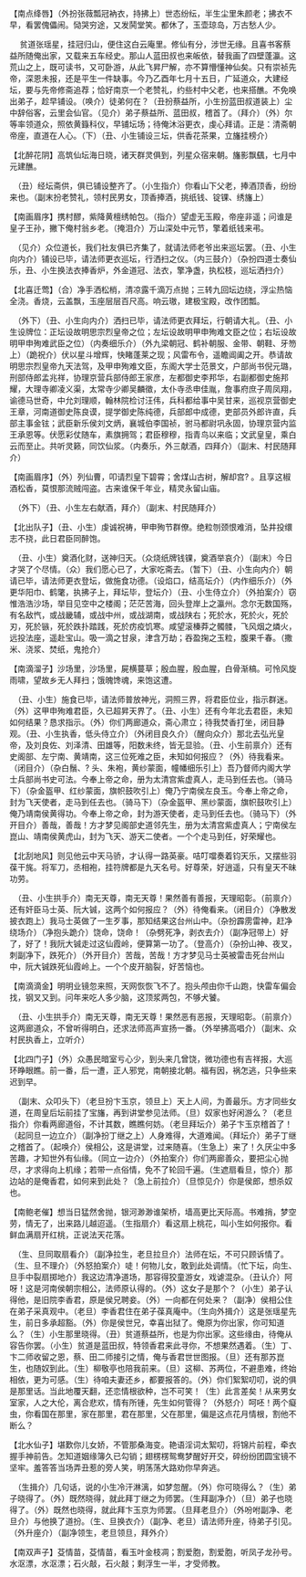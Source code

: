 <!-- { "loadSidebar": true } -->
【南点绛唇】（外扮张薇瓢冠衲衣，持拂上）世态纷纭，半生尘里朱颜老；拂衣不早，看罢傀儡闹。恸哭穷途，又发鬨堂笑。都休了，玉壶琼岛，万古愁人少。

　  贫道张瑶星，挂冠归山，便住这白云庵里。修仙有分，涉世无缘。且喜书客蔡益所随俺出家，又载来五车经史。那山人蓝田叔也来皈依，替我画了四壁蓬瀛。这荒山之上，既可读书，又可卧游，从此飞昇尸解，亦不算懵懂神仙矣。只有崇祯先帝，深恩未报，还是平生一件缺事。今乃乙酉年七月十五日，广延道众，大建经坛，要与先帝修斋追荐；恰好南京一个老赞礼，约些村中父老，也来搭醮。不免唤出弟子，趁早铺设。（唤介）徒弟何在？（丑扮蔡益所，小生扮蓝田叔道装上）尘中辞俗客，云里会仙官。（见介）弟子蔡益所、蓝田叔，稽首了。（拜介）（外）尔等率领道众，照依黄籙科仪，早铺坛场；待俺沐浴更衣，虔心拜请。正是：清斋朝帝座，直道在人心。（下）（丑、小生铺设三坛，供香花茶果，立旛挂榜介）

【北醉花阴】高筑仙坛海日晓，诸天群灵俱到，列星众宿来朝。旛影飘颻，七月中元建醮。

　（丑）经坛斋供，俱已铺设整齐了。（小生指介）你看山下父老，捧酒顶香，纷纷来也。（副末扮老赞礼，领村民男女，顶香捧酒，挑纸钱、锭锞、绣旛上）

【南画眉序】携村醪，紫降黄檀绣帕包。（指介）望虚无玉殿，帝座非遥；问谁是皇子王孙，撇下俺村翁乡老。（掩泪介）万山深处中元节，擎着纸钱来弔。

　（见介）众位道长，我们社友俱已齐集了，就请法师老爷出来巡坛罢。（丑、小生向内介）铺设已毕，请法师更衣巡坛，行洒扫之仪。（内三鼓介）（杂扮四道士奏仙乐，丑、小生换法衣捧香炉，外金道冠、法衣，擎净盏，执松枝，巡坛洒扫介）

【北喜迁莺】（合）净手洒松梢，清凉露千滴万点抛；三转九回坛边绕，浮尘热恼全浇。香烧，云盖飘，玉座层层百尺高。响云璈，建极宝殿，改作团瓢。

　（外下）（丑、小生向内介）洒扫已毕，请法师更衣拜坛，行朝请大礼。（丑、小生设牌位：正坛设故明思宗烈皇帝之位；左坛设故明甲申殉难文臣之位；右坛设故明甲申殉难武臣之位）（内奏细乐介）（外九梁朝冠、鹤补朝服、金带、朝鞋、牙笏上）（跪祝介）伏以星斗增辉，快睹蓬莱之现；风雷布令，遥瞻阊阖之开。恭请故明思宗烈皇帝九天法驾，及甲申殉难文臣，东阁大学士范景文，户部尚书倪元璐，刑部侍郎孟兆祥，协理京营兵部侍郎王家彦，左都御史李邦华，右副都御史施邦耀，大理寺卿凌义渠，太常寺少卿吴麟徵，太仆寺丞申佳胤，詹事府庶子周凤翔，谕德马世奇，中允刘理顺，翰林院检讨汪伟，兵科都给事中吴甘来，巡视京营御史王章，河南道御史陈良谟，提学御史陈纯德，兵部郎中成德，吏部员外郎许直，兵部主事金铉；武臣新乐侯刘文炳，襄城伯李国祯，驸马都尉巩永固，协理京营内监王承恩等。伏愿彩仗随车，素旗拥驾；君臣穆穆，指青鸟以来临；文武皇皇，乘白云而至止。共听灵籁，同饮仙浆。（内奏乐，外三献酒，四拜介）（副末、村民随拜介）

【南画眉序】（外）列仙曹，叩请烈皇下碧霄；舍煤山古树，解却宫? 。且享这椒酒松香，莫恨那流贼闯盗。古来谁保千年业，精灵永留山庙。

　（外下）（丑、小生左右献酒，拜介）（副末、村民随拜介）

【北出队子】（丑、小生）虔诚祝祷，甲申殉节群僚。绝粒刎颈恨难消，坠井投缳志不挠，此日君臣同醉饱。

　（丑、小生）奠酒化财，送神归天。（众烧纸牌钱锞，奠酒举哀介）（副末）今日才哭了个尽情。（众）我们愿心已了，大家吃斋去。（暂下）（丑、小生向内介）朝请已毕，请法师更衣登坛，做施食功德。（设焰口，结高坛介）（内作细乐介）（外更华阳巾、鹤氅，执拂子上，拜坛毕，登坛介）（丑、小生侍立介）（外拍案介）窃惟浩浩沙场，举目见空中之楼阁；茫茫苦海，回头登岸上之瀛州。念尔无数国殇，有名敌忾，或战畿辅，或战中州，或战湖南，或战陕右；死於水，死於火，死於刃，死於镞，死於跌扑踏践，死於疠疫饥寒。咸望滚榛莽之髑髅，飞风烟之燐火，远投法座，遥赴宝山。吸一滴之甘泉，津含万劫；吞盈掬之玉粒，腹果千春。（撒米、浇浆、焚纸，鬼抢介）

【南滴溜子】沙场里，沙场里，屍横蔓草；殷血腥，殷血腥，白骨渐槁。可怜风旋雨啸，望故乡无人拜扫；饿魄馋魂，来饱这遭。

　（丑、小生）施食已毕，请法师普放神光，洞照三界，将君臣位业，指示群迷。（外）这甲申殉难君臣，久已超昇天界了。（丑、小生）还有今年北去君臣，未知如何结果？恳求指示。（外）你们两廊道众，斋心肃立；待我焚香打坐，闭目静观。（丑、小生执香，低头侍立介）（外闭目良久介）（醒向众介）那北去弘光皇帝，及刘良佐、刘泽清、田雄等，阳数未终，皆无显验。（丑、小生前禀介）还有史阁部、左宁南、黄靖南，这三位死难之臣，未知如何报应？（外）待我看来。（闭目介）（杂白鬚、? 头、朱袍，黄纱蒙面，幢幡细乐引上）吾乃督师内阁大学士兵部尚书史可法。今奉上帝之命，册为太清宫紫虚真人，走马到任去也。（骑马下）（杂金盔甲、红纱蒙面，旗帜鼓吹引上）俺乃宁南侯左良玉。今奉上帝之命，封为飞天使者，走马到任去也。（骑马下）（杂金盔甲、黑纱蒙面，旗帜鼓吹引上）俺乃靖南侯黄得功。今奉上帝之命，封为游天使者，走马到任去也。（骑马下）（外开目介）善哉，善哉！方才梦见阁部史道邻先生，册为太清宫紫虚真人；宁南侯左崑山、靖南侯黄虎山，封为飞天、游天二使者。一个个走马到任，好荣耀也。

【北刮地风】则见他云中天马骄，才认得一路英豪。咭叮噹奏着钧天乐，又摆些羽葆干旄。将军刀，丞相袍，挂符牌都是九天名号。好尊荣，好逍遥，只有皇天不昧功劳。

　（丑、小生拱手介）南无天尊，南无天尊！果然善有善报，天理昭彰。（前禀介）还有奸臣马士英、阮大铖，这两个如何报应？（外）待俺看来。（闭目介）（净散发披衣跑上）我马士英做了一生歹事，那知结果这台州山中。（杂扮霹雳雷神，赶净绕场介）（净抱头跪介）饶命，饶命！（杂劈死净，剥衣去介）（副净冠带上）好了，好了！我阮大铖走过这仙霞岭，便算第一功了。（登高介）（杂扮山神、夜叉，刺副净下，跌死介）（外开目介）苦哉，苦哉！方才梦见马士英被雷击死台州山中，阮大铖跌死仙霞岭上。一个个皮开脑裂，好苦恼也。

【南滴滴金】明明业镜忽来照，天网恢恢飞不了。抱头颅由你千山跑，快雷车偏会找，钢叉又到。问年来吃人多少脑，这顶浆两包，不够犬饕。

　（丑、小生拱手介）南无天尊，南无天尊！果然恶有恶报，天理昭彰。（前禀介）这两廊道众，不曾听得明白，还求法师高声宣扬一番。（外举拂高唱介）（副末、众村民执香上，立听介）

【北四门子】（外）众愚民暗室亏心少，到头来几曾饶，微功德也有吉祥报，大巡环睁眼瞧。前一番，后一遭，正人邪党，南朝接北朝。福有因，祸怎逃，只争些来迟到早。

　（副末、众叩头下）（老旦扮卞玉京，领旦上）天上人间，为善最乐。方才同些女道，在周皇后坛前挂了宝旛，再到讲堂参见法师。（旦）奴家也好闲游么？（老旦指介）你看两廊道俗，不计其数，瞧瞧何妨。（老旦拜坛介）弟子卞玉京稽首了！（起同旦一边立介）（副净扮丁继之上）人身难得，大道难闻。（拜坛介）弟子丁继之稽首了。（起唤介）侯相公，这是讲堂，过来随喜。（生急上）来了！久厌尘中多苦趣，才知世外有仙缘。（同立一边介）（外拍案介）你们两廊善众，要把尘心抛尽，才求得向上机缘；若带一点俗情，免不了轮回千遍。（生遮扇看旦，惊介）那边站的是俺香君，如何来到此处？（急上前拉介）（旦惊见介）你是侯郎，想杀奴也。

【南鲍老催】想当日猛然舍抛，银河渺渺谁架桥，墙高更比天际高。书难捎，梦空劳，情无了，出来路儿越迢遥。（生指扇介）看这扇上桃花，叫小生如何报你。看鲜血满扇开红桃，正说法天花落。

　（生、旦同取扇看介）（副净拉生，老旦拉旦介）法师在坛，不可只顾诉情了。（生、旦不理介）（外怒拍案介）唗！何物儿女，敢到此处调情。（忙下坛，向生、旦手中裂扇掷地介）我这边清净道场，那容得狡童游女，戏谑混杂。（丑认介）阿呀！这是河南侯朝宗相公，法师原认得的。（外）这女子是那个？（小生）弟子认得他，是旧院李香君，原是侯兄聘妾。（外）一向都在何处来？（副净）侯相公住在弟子采真观中。（老旦）李香君住在弟子葆真庵中。（生向外揖介）这是张瑶星先生，前日多承超豁。（外）你是侯世兄，幸喜出狱了。俺原为你出家，你可知道么？（生）小生那里晓得。（丑）贫道蔡益所，也是为你出家。这些缘由，待俺从容告你罢。（小生）贫道是蓝田叔，特领香君来此寻你，不想果然遇着。（生）丁、卞二师收留之恩，蔡、田二师接引之情，俺与香君世世图报。（旦）还有那苏崑生，也随奴到此。（生）柳敬亭也陪我前来。（旦）这柳、苏两位，不避患难，终始相依，更为可感。（生）待咱夫妻还乡，都要报答的。（外）你们絮絮叨叨，说的俱是那里话。当此地覆天翻，还恋情根欲种，岂不可笑！（生）此言差矣！从来男女室家，人之大伦，离合悲欢，情有所锺，先生如何管得？（外怒介）呵呸！两个癡虫，你看国在那里，家在那里，君在那里，父在那里，偏是这点花月情根，割他不断么？

【北水仙子】堪歎你儿女娇，不管那桑海变。艳语淫词太絮叨，将锦片前程，牵衣握手神前告。怎知道姻缘簿久已勾销；翅楞楞鸳鸯梦醒好开交，碎纷纷团圆宝镜不坚牢。羞答答当场弄丑惹的旁人笑，明荡荡大路劝你早奔逃。

　（生揖介）几句话，说的小生冷汗淋漓，如梦忽醒。（外）你可晓得么？（生）弟子晓得了。（外）既然晓得，就此拜丁继之为师罢。（生拜副净介）（旦）弟子也晓得了。（外）既然也晓得，就此拜卞玉京为师罢。（旦拜老旦介）（外吩咐副净、老旦介）与他换了道扮。（生、旦换衣介）（副净、老旦）请法师升座，待弟子引见。（外升座介）（副净领生，老旦领旦，拜外介）

【南双声子】芟情苗，芟情苗，看玉叶金枝凋；割爱胞，割爱胞，听凤子龙孙号。水沤漂，水沤漂；石火敲，石火敲；剩浮生一半，才受师教。

